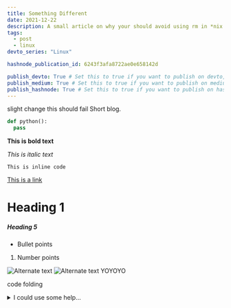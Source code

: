 ```yaml
---
title: Something Different
date: 2021-12-22
description: A small article on why your should avoid using rm in *nix based OS whenever possible.
tags:
  - post
  - linux
devto_series: "Linux"

hashnode_publication_id: 6243f3afa8722ae0e658142d

publish_devto: True # Set this to true if you want to publish on devto, else false
publish_medium: True # Set this to true if you want to publish on medium, else false
publish_hashnode: True # Set this to true if you want to publish on hashnode, else false
---
```


slight change
this should fail
Short blog.

```python
def python():
  pass

```

**This is bold text**

_This is italic text_

`This is inline code`

[This is a link](www.google.com)

# Heading 1

##### Heading 5

- Bullet points

1. Number points

![Alternate text ](/media/useless-images/all-markdown-types.png "Image title")
![Alternate text YOYOYO](https://raw.githubusercontent.com/libgit2/libgit2sharp/master/square-logo.png "Image title1")

code folding

<details>
<summary>I could use some help...</summary>
<p>

```python
def helloworld():
  print("hello")
```

</p>
</details>

